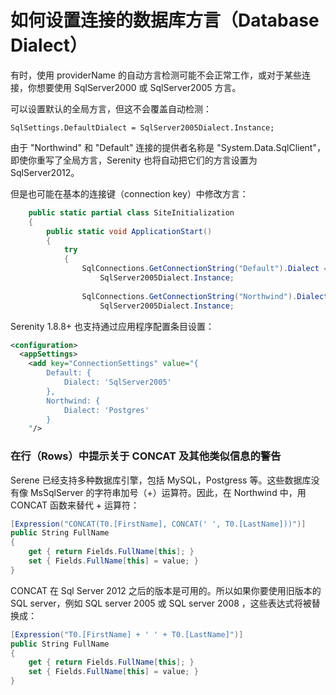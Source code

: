 # 如何设置连接的数据库方言（Database Dialect）

有时，使用 providerName 的自动方言检测可能不会正常工作，或对于某些连接，你想要使用 SqlServer2000 或 SqlServer2005 方言。

可以设置默认的全局方言，但这不会覆盖自动检测：

```
SqlSettings.DefaultDialect = SqlServer2005Dialect.Instance;
```

由于 "Northwind" 和 "Default" 连接的提供者名称是 "System.Data.SqlClient"，即使你重写了全局方言，Serenity 也将自动把它们的方言设置为 SqlServer2012。

但是也可能在基本的连接键（connection key）中修改方言：

```cs
    public static partial class SiteInitialization
    {
        public static void ApplicationStart()
        {
            try
            {
                SqlConnections.GetConnectionString("Default").Dialect =
                    SqlServer2005Dialect.Instance;
                
                SqlConnections.GetConnectionString("Northwind").Dialect =
                    SqlServer2005Dialect.Instance;
```

Serenity 1.8.8+ 也支持通过应用程序配置条目设置：

```xml
<configuration>
  <appSettings>
    <add key="ConnectionSettings" value="{ 
        Default: { 
            Dialect: 'SqlServer2005' 
        }, 
        Northwind: { 
            Dialect: 'Postgres' 
        }
    "/>
```


### 在行（Rows）中提示关于 CONCAT 及其他类似信息的警告

Serene 已经支持多种数据库引擎，包括  MySQL，Postgress 等。这些数据库没有像 MsSqlServer 的字符串加号（+）运算符。因此，在 Northwind 中，用 CONCAT 函数来替代 + 运算符：

```cs
[Expression("CONCAT(T0.[FirstName], CONCAT(' ', T0.[LastName]))")]
public String FullName
{
    get { return Fields.FullName[this]; }
    set { Fields.FullName[this] = value; }
}
```

CONCAT 在 Sql Server 2012 之后的版本是可用的。所以如果你要使用旧版本的 SQL server，例如 SQL server 2005 或 SQL server 2008 ，这些表达式将被替换成：

```cs
[Expression("T0.[FirstName] + ' ' + T0.[LastName]")]
public String FullName
{
    get { return Fields.FullName[this]; }
    set { Fields.FullName[this] = value; }
}
```




